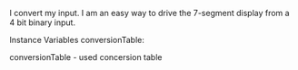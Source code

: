 I convert my input. I am an easy way to drive the 7-segment display from a 4 bit binary input.

Instance Variables
	conversionTable:		<Object>

conversionTable
	- used concersion table
